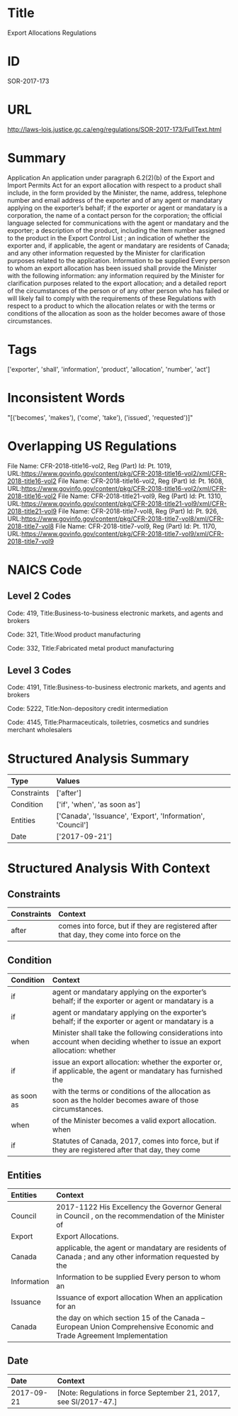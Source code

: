 # Title
Export Allocations Regulations


# ID
SOR-2017-173

# URL
http://laws-lois.justice.gc.ca/eng/regulations/SOR-2017-173/FullText.html


# Summary
Application An application under paragraph 6.2(2)(b) of the  Export and Import Permits Act  for an export allocation with respect to a product shall include, in the form provided by the Minister, the name, address, telephone number and email address of the exporter and of any agent or mandatary applying on the exporter’s behalf; if the exporter or agent or mandatary is a corporation, the name of a contact person for the corporation; the official language selected for communications with the agent or mandatary and the exporter; a description of the product, including the item number assigned to the product in the  Export Control List ; an indication of whether the exporter and, if applicable, the agent or mandatary are residents of Canada; and any other information requested by the Minister for clarification purposes related to the application.
Information to be supplied Every person to whom an export allocation has been issued shall provide the Minister with the following information: any information required by the Minister for clarification purposes related to the export allocation; and a detailed report of the circumstances of the person or of any other person who has failed or will likely fail to comply with the requirements of these Regulations with respect to a product to which the allocation relates or with the terms or conditions of the allocation as soon as the holder becomes aware of those circumstances.


# Tags
['exporter', 'shall', 'information', 'product', 'allocation', 'number', 'act']


# Inconsistent Words
"[('becomes', 'makes'), ('come', 'take'), ('issued', 'requested')]"


# Overlapping US Regulations
File Name: CFR-2018-title16-vol2, Reg (Part) Id: Pt. 1019, URL:https://www.govinfo.gov/content/pkg/CFR-2018-title16-vol2/xml/CFR-2018-title16-vol2
File Name: CFR-2018-title16-vol2, Reg (Part) Id: Pt. 1608, URL:https://www.govinfo.gov/content/pkg/CFR-2018-title16-vol2/xml/CFR-2018-title16-vol2
File Name: CFR-2018-title21-vol9, Reg (Part) Id: Pt. 1310, URL:https://www.govinfo.gov/content/pkg/CFR-2018-title21-vol9/xml/CFR-2018-title21-vol9
File Name: CFR-2018-title7-vol8, Reg (Part) Id: Pt. 926, URL:https://www.govinfo.gov/content/pkg/CFR-2018-title7-vol8/xml/CFR-2018-title7-vol8
File Name: CFR-2018-title7-vol9, Reg (Part) Id: Pt. 1170, URL:https://www.govinfo.gov/content/pkg/CFR-2018-title7-vol9/xml/CFR-2018-title7-vol9



# NAICS Code
## Level 2 Codes
Code: 419, Title:Business-to-business electronic markets, and agents and brokers

Code: 321, Title:Wood product manufacturing

Code: 332, Title:Fabricated metal product manufacturing




## Level 3 Codes
Code: 4191, Title:Business-to-business electronic markets, and agents and brokers

Code: 5222, Title:Non-depository credit intermediation

Code: 4145, Title:Pharmaceuticals, toiletries, cosmetics and sundries merchant wholesalers







# Structured Analysis Summary
| Type        | Values                                                     |
|:------------|:-----------------------------------------------------------|
| Constraints | ['after']                                                  |
| Condition   | ['if', 'when', 'as soon as']                               |
| Entities    | ['Canada', 'Issuance', 'Export', 'Information', 'Council'] |
| Date        | ['2017-09-21']                                             |


# Structured Analysis With Context
 


## Constraints
| Constraints   | Context                                                                                  |
|:--------------|:-----------------------------------------------------------------------------------------|
| after         | comes into force, but if they are registered after that day, they come into force on the |


## Condition
| Condition   | Context                                                                                                                    |
|:------------|:---------------------------------------------------------------------------------------------------------------------------|
| if          | agent or mandatary applying on the exporter’s behalf; if the exporter or agent or mandatary is a                           |
| if          | agent or mandatary applying on the exporter’s behalf; if the exporter or agent or mandatary is a                           |
| when        | Minister shall take the following considerations into account when deciding whether to issue an export allocation: whether |
| if          | issue an export allocation: whether the exporter or, if applicable, the agent or mandatary has furnished the               |
| as soon as  | with the terms or conditions of the allocation as soon as  the holder becomes aware of those circumstances.                |
| when        | of the Minister becomes a valid export allocation. when                                                                    |
| if          | Statutes of Canada, 2017, comes into force, but if they are registered after that day, they come                           |


## Entities
| Entities    | Context                                                                                                             |
|:------------|:--------------------------------------------------------------------------------------------------------------------|
| Council     | 2017-1122 His Excellency the Governor General in  Council , on the recommendation of the Minister of                |
| Export      | Export  Allocations.                                                                                                |
| Canada      | applicable, the agent or mandatary are residents of Canada ; and any other information requested by the             |
| Information | Information to be supplied Every person to whom an                                                                  |
| Issuance    | Issuance of export allocation When an application for an                                                            |
| Canada      | the day on which section 15 of the Canada –European Union Comprehensive Economic and Trade Agreement Implementation |


## Date
| Date       | Context                                                            |
|:-----------|:-------------------------------------------------------------------|
| 2017-09-21 | [Note: Regulations in force September 21, 2017,  see  SI/2017-47.] |



